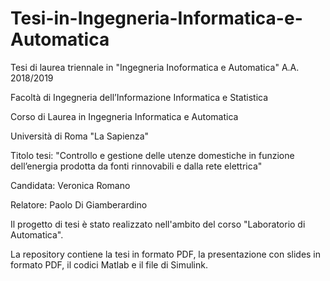 # Tesi-in-Ingegneria-Informatica-e-Automatica

Tesi di laurea triennale in "Ingegneria Inoformatica e Automatica" A.A. 2018/2019

Facoltà di Ingegneria dell’Informazione Informatica e Statistica

Corso di Laurea in Ingegneria Informatica e Automatica

Università di Roma "La Sapienza"

Titolo tesi: "Controllo e gestione delle utenze domestiche in funzione dell’energia prodotta da fonti rinnovabili e dalla rete elettrica"

Candidata: Veronica Romano

Relatore: Paolo Di Giamberardino

Il progetto di tesi è stato realizzato nell'ambito del corso "Laboratorio di Automatica". 


La repository contiene la tesi in formato PDF, la presentazione con slides in formato PDF, il codici Matlab e il file di Simulink.
